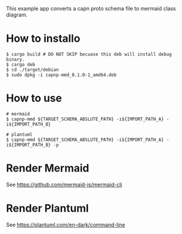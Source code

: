 This example app converts a capn proto schema file to mermaid class diagram.

# How to installo
```
$ cargo build # DO NOT SKIP becuase this deb will install debug binary. 
$ cargo deb
$ cd ./target/debian
$ sudo dpkg -i capnp-mmd_0.1.0-1_amd64.deb
```

# How to use

```
# mermaid
$ capnp-mmd ${TARGET_SCHEMA_ABSLUTE_PATH} -i${IMPORT_PATH_A} -i${IMPORT_PATH_B}

# plantuml
$ capnp-mmd ${TARGET_SCHEMA_ABSLUTE_PATH} -i${IMPORT_PATH_A} -i${IMPORT_PATH_B} -p
```

# Render Mermaid 

See https://github.com/mermaid-js/mermaid-cli

# Render Plantuml 

See https://plantuml.com/en-dark/command-line
